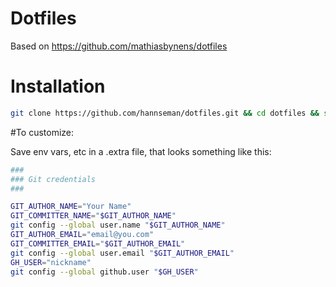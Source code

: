 # Dotfiles
Based on https://github.com/mathiasbynens/dotfiles

# Installation
```bash
git clone https://github.com/hannseman/dotfiles.git && cd dotfiles && source bootstrap.sh
```

#To customize:

Save env vars, etc in a .extra file, that looks something like this:

```bash
###
### Git credentials
###

GIT_AUTHOR_NAME="Your Name"
GIT_COMMITTER_NAME="$GIT_AUTHOR_NAME"
git config --global user.name "$GIT_AUTHOR_NAME"
GIT_AUTHOR_EMAIL="email@you.com"
GIT_COMMITTER_EMAIL="$GIT_AUTHOR_EMAIL"
git config --global user.email "$GIT_AUTHOR_EMAIL"
GH_USER="nickname"
git config --global github.user "$GH_USER"
```
